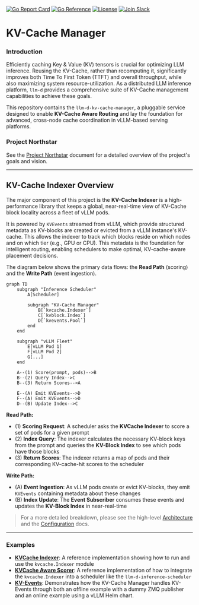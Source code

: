 [![Go Report Card](https://goreportcard.com/badge/github.com/llm-d/llm-d-kv-cache-manager)](https://goreportcard.com/report/github.com/llm-d/llm-d-kv-cache-manager)
[![Go Reference](https://pkg.go.dev/badge/github.com/llm-d/llm-d-kv-cache-manager.svg)](https://pkg.go.dev/github.com/llm-d/llm-d-kv-cache-manager)
[![License](https://img.shields.io/github/license/llm-d/llm-d-kv-cache-manager)](LICENSE)
[![Join Slack](https://img.shields.io/badge/Join_Slack-blue?logo=slack)](https://llm-d.slack.com/archives/C08TB7ZDV7S)

# KV-Cache Manager

### Introduction

Efficiently caching Key & Value (KV) tensors is crucial for optimizing LLM inference. 
Reusing the KV-Cache, rather than recomputing it, significantly improves both Time To First Token (TTFT) and overall throughput, while also maximizing system resource-utilization.
As a distributed LLM inference platform, `llm-d` provides a comprehensive suite of KV-Cache management capabilities to achieve these goals.

This repository contains the `llm-d-kv-cache-manager`, a pluggable service designed to enable **KV-Cache Aware Routing** and lay the foundation for advanced, cross-node cache coordination in vLLM-based serving platforms.

### Project Northstar

See the [Project Northstar](https://docs.google.com/document/d/1EM1QtDUaw7pVRkbHQFTSCQhmWqAcRPJugJgqPbvzGTA/edit?tab=t.ikcvw3heciha) document for a detailed overview of the project's goals and vision.

-----

## KV-Cache Indexer Overview

The major component of this project is the **KV-Cache Indexer** is a high-performance library that keeps a global, near-real-time view of KV-Cache block locality across a fleet of vLLM pods.

It is powered by `KVEvents` streamed from vLLM, which provide structured metadata as KV-blocks are created or evicted from a vLLM instance's KV-cache. 
This allows the indexer to track which blocks reside on which nodes and on which tier (e.g., GPU or CPU). 
This metadata is the foundation for intelligent routing, enabling schedulers to make optimal, KV-cache-aware placement decisions.

The diagram below shows the primary data flows: the **Read Path** (scoring) and the **Write Path** (event ingestion).

```mermaid
graph TD
    subgraph "Inference Scheduler"
        A[Scheduler]

        subgraph "KV-Cache Manager"
            B[`kvcache.Indexer`]
            C[`kvblock.Index`]
            D[`kvevents.Pool`]
        end
    end

    subgraph "vLLM Fleet"
        E[vLLM Pod 1]
        F[vLLM Pod 2]
        G[...]
    end

    A--(1) Score(prompt, pods)-->B
    B--(2) Query Index-->C
    B--(3) Return Scores-->A
    
    E--(A) Emit KVEvents-->D
    F--(A) Emit KVEvents-->D
    D--(B) Update Index-->C
```
**Read Path:**
- (1)  **Scoring Request**: A scheduler asks the **KVCache Indexer** to score a set of pods for a given prompt
- (2)  **Index Query**: The indexer calculates the necessary KV-block keys from the prompt and queries the **KV-Block Index** to see which pods have those blocks
- (3)  **Return Scores**: The indexer returns a map of pods and their corresponding KV-cache-hit scores to the scheduler

**Write Path:**
- (A)  **Event Ingestion**: As vLLM pods create or evict KV-blocks, they emit `KVEvents` containing metadata about these changes
- (B)  **Index Update**: The **Event Subscriber** consumes these events and updates the **KV-Block Index** in near-real-time

> For a more detailed breakdown, please see the high-level [Architecture](docs/architecture.md) and the [Configuration](docs/configuration.md) docs.

-----

### Examples

* [**KVCache Indexer**](examples/kv_cache_index/README.md):
  A reference implementation showing how to run and use the `kvcache.Indexer` module
* [**KVCache Aware Scorer**](examples/kv_cache_aware_scorer/README.md):
  A reference implementation of how to integrate the `kvcache.Indexer` into a scheduler like the `llm-d-inference-scheduler`
* [**KV-Events**](examples/kv_events/README.md):
 Demonstrates how the KV-Cache Manager handles KV-Events through both an offline example with a dummy ZMQ publisher and an online example using a vLLM Helm chart.
